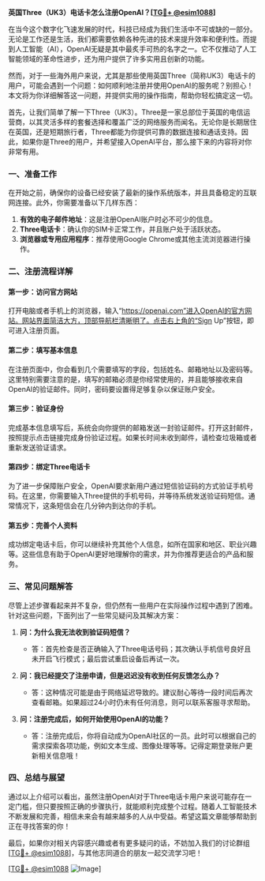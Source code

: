 **英国Three（UK3）电话卡怎么注册OpenAI？[[TG💪+ @esim1088](https://t.me/s/esim1088)]**

在当今这个数字化飞速发展的时代，科技已经成为我们生活中不可或缺的一部分。无论是工作还是生活，我们都需要依赖各种先进的技术来提升效率和便利性。而提到人工智能（AI），OpenAI无疑是其中最炙手可热的名字之一。它不仅推动了人工智能领域的革命性进步，还为用户提供了许多实用且创新的功能。

然而，对于一些海外用户来说，尤其是那些使用英国Three（简称UK3）电话卡的用户，可能会遇到一个问题：如何顺利地注册并使用OpenAI的服务呢？别担心！本文将为你详细解答这一问题，并提供实用的操作指南，帮助你轻松搞定这一切。

首先，让我们简单了解一下Three（UK3）。Three是一家总部位于英国的电信运营商，以其灵活多样的套餐选择和覆盖广泛的网络服务而闻名。无论你是长期居住在英国，还是短期旅行者，Three都能为你提供可靠的数据连接和通话支持。因此，如果你是Three的用户，并希望接入OpenAI平台，那么接下来的内容将对你非常有用。

### 一、准备工作

在开始之前，确保你的设备已经安装了最新的操作系统版本，并且具备稳定的互联网连接。此外，你需要准备以下几样东西：

1. **有效的电子邮件地址**：这是注册OpenAI账户时必不可少的信息。
2. **Three电话卡**：确认你的SIM卡正常工作，并且账户处于活跃状态。
3. **浏览器或专用应用程序**：推荐使用Google Chrome或其他主流浏览器进行操作。

### 二、注册流程详解

#### 第一步：访问官方网站
打开电脑或者手机上的浏览器，输入“https://openai.com”进入OpenAI的官方网站。网站界面简洁大方，顶部导航栏清晰明了。点击右上角的“Sign Up”按钮，即可进入注册页面。

#### 第二步：填写基本信息
在注册页面中，你会看到几个需要填写的字段，包括姓名、邮箱地址以及密码等。这里特别需要注意的是，填写的邮箱必须是你经常使用的，并且能够接收来自OpenAI的验证邮件。同时，密码要设置得足够复杂以保证账户安全。

#### 第三步：验证身份
完成基本信息填写后，系统会向你提供的邮箱发送一封验证邮件。打开这封邮件，按照提示点击链接完成身份验证过程。如果长时间未收到邮件，请检查垃圾箱或者重新发送验证请求。

#### 第四步：绑定Three电话卡
为了进一步保障账户安全，OpenAI要求新用户通过短信验证码的方式验证手机号码。在这里，你需要输入Three提供的手机号码，并等待系统发送验证码短信。通常情况下，这条短信会在几分钟内到达你的手机。

#### 第五步：完善个人资料
成功绑定电话卡后，你可以继续补充其他个人信息，如所在国家和地区、职业兴趣等。这些信息有助于OpenAI更好地理解你的需求，并为你推荐更适合的产品和服务。

### 三、常见问题解答

尽管上述步骤看起来并不复杂，但仍然有一些用户在实际操作过程中遇到了困难。针对这些问题，下面列出了一些常见疑问及其解决方案：

1. **问：为什么我无法收到验证码短信？**
   - 答：首先检查是否正确输入了Three电话号码；其次确认手机信号良好且未开启飞行模式；最后尝试重启设备后再试一次。

2. **问：我已经提交了注册申请，但是迟迟没有收到任何反馈怎么办？**
   - 答：这种情况可能是由于网络延迟导致的。建议耐心等待一段时间后再次查看邮箱。如果超过24小时仍未有任何消息，则可以联系客服寻求帮助。

3. **问：注册完成后，如何开始使用OpenAI的功能？**
   - 答：注册完成后，你将自动成为OpenAI社区的一员。此时可以根据自己的需求探索各项功能，例如文本生成、图像处理等等。记得定期登录账户更新相关信息哦！

### 四、总结与展望

通过以上介绍可以看出，虽然注册OpenAI对于Three电话卡用户来说可能存在一定门槛，但只要按照正确的步骤执行，就能顺利完成整个过程。随着人工智能技术不断发展和完善，相信未来会有越来越多的人从中受益。希望这篇文章能够帮助到正在寻找答案的你！

最后，如果你对相关内容感兴趣或者有更多疑问的话，不妨加入我们的讨论群组[[TG💪+ @esim1088](https://t.me/s/esim1088)]，与其他志同道合的朋友一起交流学习吧！

[[TG💪+ @esim1088](https://t.me/s/esim1088) ![Image](https://i.postimg.cc/4NQfJmqS/Snipaste-2025-05-13-00-14-12.png)]